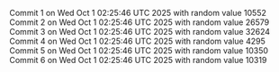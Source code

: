 Commit 1 on Wed Oct  1 02:25:46 UTC 2025 with random value 10552
Commit 2 on Wed Oct  1 02:25:46 UTC 2025 with random value 26579
Commit 3 on Wed Oct  1 02:25:46 UTC 2025 with random value 32624
Commit 4 on Wed Oct  1 02:25:46 UTC 2025 with random value 4295
Commit 5 on Wed Oct  1 02:25:46 UTC 2025 with random value 10350
Commit 6 on Wed Oct  1 02:25:46 UTC 2025 with random value 10319
